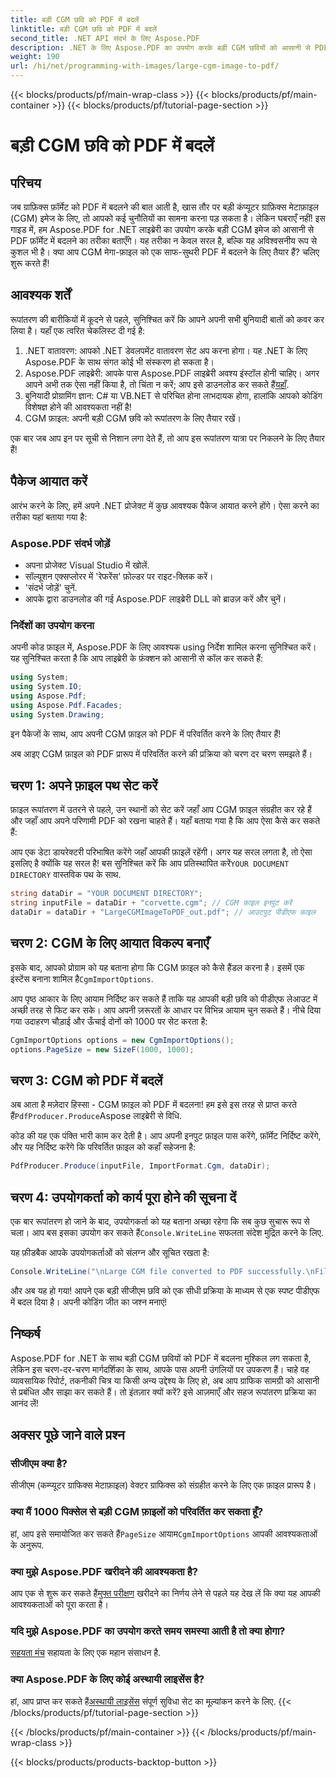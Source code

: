 ```yaml
---
title: बड़ी CGM छवि को PDF में बदलें
linktitle: बड़ी CGM छवि को PDF में बदलें
second_title: .NET API संदर्भ के लिए Aspose.PDF
description: .NET के लिए Aspose.PDF का उपयोग करके बड़ी CGM छवियों को आसानी से PDF में बदलें। त्वरित और प्रभावी रूपांतरण प्रक्रिया के लिए इस सरल गाइड का पालन करें।
weight: 190
url: /hi/net/programming-with-images/large-cgm-image-to-pdf/
---
```


{{< blocks/products/pf/main-wrap-class >}}
{{< blocks/products/pf/main-container >}}
{{< blocks/products/pf/tutorial-page-section >}}

# बड़ी CGM छवि को PDF में बदलें

## परिचय

जब ग्राफ़िक्स फ़ॉर्मेट को PDF में बदलने की बात आती है, खास तौर पर बड़ी कंप्यूटर ग्राफ़िक्स मेटाफ़ाइल (CGM) इमेज के लिए, तो आपको कई चुनौतियों का सामना करना पड़ सकता है। लेकिन घबराएँ नहीं! इस गाइड में, हम Aspose.PDF for .NET लाइब्रेरी का उपयोग करके बड़ी CGM इमेज को आसानी से PDF फ़ॉर्मेट में बदलने का तरीका बताएँगे। यह तरीका न केवल सरल है, बल्कि यह अविश्वसनीय रूप से कुशल भी है। क्या आप CGM मेगा-फ़ाइल को एक साफ-सुथरी PDF में बदलने के लिए तैयार हैं? चलिए शुरू करते हैं!

## आवश्यक शर्तें

रूपांतरण की बारीकियों में कूदने से पहले, सुनिश्चित करें कि आपने अपनी सभी बुनियादी बातों को कवर कर लिया है। यहाँ एक त्वरित चेकलिस्ट दी गई है:

1. .NET वातावरण: आपको .NET डेवलपमेंट वातावरण सेट अप करना होगा। यह .NET के लिए Aspose.PDF के साथ संगत कोई भी संस्करण हो सकता है।
2. Aspose.PDF लाइब्रेरी: आपके पास Aspose.PDF लाइब्रेरी अवश्य इंस्टॉल होनी चाहिए। अगर आपने अभी तक ऐसा नहीं किया है, तो चिंता न करें; आप इसे डाउनलोड कर सकते हैं[यहाँ](https://releases.aspose.com/pdf/net/).
3. बुनियादी प्रोग्रामिंग ज्ञान: C# या VB.NET से परिचित होना लाभदायक होगा, हालांकि आपको कोडिंग विशेषज्ञ होने की आवश्यकता नहीं है!
4. CGM फ़ाइल: अपनी बड़ी CGM छवि को रूपांतरण के लिए तैयार रखें।

एक बार जब आप इन पर सूची से निशान लगा देते हैं, तो आप इस रूपांतरण यात्रा पर निकलने के लिए तैयार हैं!

## पैकेज आयात करें

आरंभ करने के लिए, हमें अपने .NET प्रोजेक्ट में कुछ आवश्यक पैकेज आयात करने होंगे। ऐसा करने का तरीका यहां बताया गया है:

### Aspose.PDF संदर्भ जोड़ें

- अपना प्रोजेक्ट Visual Studio में खोलें.
- सॉल्यूशन एक्सप्लोरर में 'रेफरेंस' फ़ोल्डर पर राइट-क्लिक करें।
- 'संदर्भ जोड़ें' चुनें.
- आपके द्वारा डाउनलोड की गई Aspose.PDF लाइब्रेरी DLL को ब्राउज़ करें और चुनें।

### निर्देशों का उपयोग करना

अपनी कोड फ़ाइल में, Aspose.PDF के लिए आवश्यक using निर्देश शामिल करना सुनिश्चित करें। यह सुनिश्चित करता है कि आप लाइब्रेरी के फ़ंक्शन को आसानी से कॉल कर सकते हैं:

```csharp
using System;
using System.IO;
using Aspose.Pdf;
using Aspose.Pdf.Facades;
using System.Drawing;
```

इन पैकेजों के साथ, आप अपनी CGM फ़ाइल को PDF में परिवर्तित करने के लिए तैयार हैं!

अब आइए CGM फ़ाइल को PDF प्रारूप में परिवर्तित करने की प्रक्रिया को चरण दर चरण समझते हैं।

## चरण 1: अपने फ़ाइल पथ सेट करें

फ़ाइल रूपांतरण में उतरने से पहले, उन स्थानों को सेट करें जहाँ आप CGM फ़ाइल संग्रहीत कर रहे हैं और जहाँ आप अपने परिणामी PDF को रखना चाहते हैं। यहाँ बताया गया है कि आप ऐसा कैसे कर सकते हैं:

 आप एक डेटा डायरेक्टरी परिभाषित करेंगे जहाँ आपकी फ़ाइलें रहेंगी। अगर यह सरल लगता है, तो ऐसा इसलिए है क्योंकि यह सरल है! बस सुनिश्चित करें कि आप प्रतिस्थापित करें`YOUR DOCUMENT DIRECTORY` वास्तविक पथ के साथ.

```csharp
string dataDir = "YOUR DOCUMENT DIRECTORY";
string inputFile = dataDir + "corvette.cgm"; // CGM फ़ाइल इनपुट करें
dataDir = dataDir + "LargeCGMImageToPDF_out.pdf"; // आउटपुट पीडीएफ फ़ाइल
```

## चरण 2: CGM के लिए आयात विकल्प बनाएँ

 इसके बाद, आपको प्रोग्राम को यह बताना होगा कि CGM फ़ाइल को कैसे हैंडल करना है। इसमें एक इंस्टेंस बनाना शामिल है`CgmImportOptions`.

आप पृष्ठ आकार के लिए आयाम निर्दिष्ट कर सकते हैं ताकि यह आपकी बड़ी छवि को पीडीएफ लेआउट में अच्छी तरह से फिट कर सके। आप अपनी ज़रूरतों के आधार पर विभिन्न आयाम चुन सकते हैं। नीचे दिया गया उदाहरण चौड़ाई और ऊँचाई दोनों को 1000 पर सेट करता है:

```csharp
CgmImportOptions options = new CgmImportOptions();
options.PageSize = new SizeF(1000, 1000);
```

## चरण 3: CGM को PDF में बदलें

 अब आता है मज़ेदार हिस्सा - CGM फ़ाइल को PDF में बदलना! हम इसे इस तरह से प्राप्त करते हैं`PdfProducer.Produce`Aspose लाइब्रेरी से विधि.

कोड की यह एक पंक्ति भारी काम कर देती है। आप अपनी इनपुट फ़ाइल पास करेंगे, फ़ॉर्मेट निर्दिष्ट करेंगे, और यह निर्दिष्ट करेंगे कि परिवर्तित फ़ाइल को कहाँ सहेजना है:

```csharp
PdfProducer.Produce(inputFile, ImportFormat.Cgm, dataDir);
```

## चरण 4: उपयोगकर्ता को कार्य पूरा होने की सूचना दें

 एक बार रूपांतरण हो जाने के बाद, उपयोगकर्ता को यह बताना अच्छा रहेगा कि सब कुछ सुचारू रूप से चला। आप बस इसका उपयोग कर सकते हैं`Console.WriteLine` सफलता संदेश मुद्रित करने के लिए.

यह फ़ीडबैक आपके उपयोगकर्ताओं को संलग्न और सूचित रखता है:

```csharp
Console.WriteLine("\nLarge CGM file converted to PDF successfully.\nFile saved at " + dataDir);
```

और अब यह हो गया! आपने एक बड़ी सीजीएम छवि को एक सीधी प्रक्रिया के माध्यम से एक स्पष्ट पीडीएफ में बदल दिया है। अपनी कोडिंग जीत का जश्न मनाएं!

## निष्कर्ष

Aspose.PDF for .NET के साथ बड़ी CGM छवियों को PDF में बदलना मुश्किल लग सकता है, लेकिन इस चरण-दर-चरण मार्गदर्शिका के साथ, आपके पास अपनी उंगलियों पर उपकरण हैं। चाहे वह व्यावसायिक रिपोर्ट, तकनीकी चित्र या किसी अन्य उद्देश्य के लिए हो, अब आप ग्राफिक सामग्री को आसानी से प्रबंधित और साझा कर सकते हैं। तो इंतज़ार क्यों करें? इसे आज़माएँ और सहज रूपांतरण प्रक्रिया का आनंद लें!

## अक्सर पूछे जाने वाले प्रश्न

### सीजीएम क्या है?
सीजीएम (कम्प्यूटर ग्राफिक्स मेटाफ़ाइल) वेक्टर ग्राफिक्स को संग्रहीत करने के लिए एक फ़ाइल प्रारूप है।

### क्या मैं 1000 पिक्सेल से बड़ी CGM फ़ाइलों को परिवर्तित कर सकता हूँ?
 हां, आप इसे समायोजित कर सकते हैं`PageSize` आयाम`CgmImportOptions` आपकी आवश्यकताओं के अनुरूप.

### क्या मुझे Aspose.PDF खरीदने की आवश्यकता है?
 आप एक से शुरू कर सकते हैं[मुफ्त परीक्षण](https://releases.aspose.com/) खरीदने का निर्णय लेने से पहले यह देख लें कि क्या यह आपकी आवश्यकताओं को पूरा करता है।

### यदि मुझे Aspose.PDF का उपयोग करते समय समस्या आती है तो क्या होगा?
[सहयता मंच](https://forum.aspose.com/c/pdf/10) सहायता के लिए एक महान संसाधन है.

### क्या Aspose.PDF के लिए कोई अस्थायी लाइसेंस है?
 हां, आप प्राप्त कर सकते हैं[अस्थायी लाइसेंस](https://purchase.aspose.com/temporary-license/) संपूर्ण सुविधा सेट का मूल्यांकन करने के लिए.
{{< /blocks/products/pf/tutorial-page-section >}}

{{< /blocks/products/pf/main-container >}}
{{< /blocks/products/pf/main-wrap-class >}}

{{< blocks/products/products-backtop-button >}}
